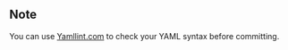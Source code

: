 <!-- post: -->


## Note

You can use [Yamllint.com](http://yamllint.com/) to check your YAML syntax before committing.

